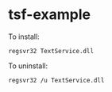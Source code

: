 # tsf-example

To install:
```
regsvr32 TextService.dll
```

To uninstall:
```
regsvr32 /u TextService.dll
```